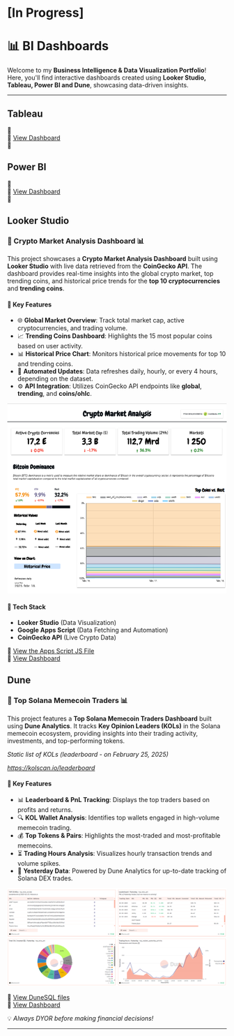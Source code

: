 # [In Progress]

# 📊 BI Dashboards

Welcome to my **Business Intelligence & Data Visualization Portfolio**!  
Here, you'll find interactive dashboards created using **Looker Studio, Tableau, Power BI and Dune**, showcasing data-driven insights.

---
## Tableau

🔷  
🔗 [View Dashboard](https://public.tableau.com/your-dashboard-link)  
📄 


## Power BI

🔷  
🔗 [View Dashboard](https://app.powerbi.com/your-dashboard-link)  
📄

## Looker Studio

### 🔷 Crypto Market Analysis Dashboard 📊

This project showcases a **Crypto Market Analysis Dashboard** built using **Looker Studio** with live data retrieved from the **CoinGecko API**. The dashboard provides real-time insights into the global crypto market, top trending coins, and historical price trends for the **top 10 cryptocurrencies** and **trending coins**.

#### 🚀 **Key Features**

- 🌐 **Global Market Overview**: Track total market cap, active cryptocurrencies, and trading volume.  
- 📈 **Trending Coins Dashboard**: Highlights the 15 most popular coins based on user activity.  
- 📊 **Historical Price Chart**: Monitors historical price movements for top 10 and trending coins.  
- 🔄 **Automated Updates**: Data refreshes daily, hourly, or every 4 hours, depending on the dataset.  
- ⚙️ **API Integration**: Utilizes CoinGecko API endpoints like **global**, **trending**, and **coins/ohlc**.  

<p align="center">
  <a href="https://lookerstudio.google.com/u/0/reporting/7df8f109-6f75-47ce-a48d-d4a8aa989d5d/page/sDkrE" target="_blank">
    <img src="images/looker_studio/crypto_market_analysis_lookerstudio.png" alt="Crypto Market Analysis">
  </a>
</p>


#### 🔑 **Tech Stack**

- **Looker Studio** (Data Visualization)  
- **Google Apps Script** (Data Fetching and Automation)  
- **CoinGecko API** (Live Crypto Data)

🤖 [View the Apps Script JS File](./scripts/apps_scripts/coingecko.js)  
🔗 [View Dashboard](https://lookerstudio.google.com/u/0/reporting/7df8f109-6f75-47ce-a48d-d4a8aa989d5d/page/sDkrE)


## Dune

### 🔷 Top Solana Memecoin Traders 📊

This project features a **Top Solana Memecoin Traders Dashboard** built using **Dune Analytics**. It tracks **Key Opinion Leaders (KOLs)** in the Solana memecoin ecosystem, providing insights into their trading activity, investments, and top-performing tokens.

*Static list of KOLs (leaderboard - on February 25, 2025)*

*https://kolscan.io/leaderboard*

#### 🚀 **Key Features**

- 📊 **Leaderboard & PnL Tracking**: Displays the top traders based on profits and returns.  
- 🔍 **KOL Wallet Analysis**: Identifies top wallets engaged in high-volume memecoin trading.  
- 💰 **Top Tokens & Pairs**: Highlights the most-traded and most-profitable memecoins.  
- ⏳ **Trading Hours Analysis**: Visualizes hourly transaction trends and volume spikes.  
- 🔗 **Yesterday Data**: Powered by Dune Analytics for up-to-date tracking of Solana DEX trades.  

<p align="center">
  <a href="https://dune.com/flamenco18/top-solana-kols" target="_blank">
    <img src="images/dune/top_kols_dashboard.png" alt="Top KOLs Dashboard">
  </a>
</p>

🤖 [View DuneSQL files](./scripts/dune_sqls)  
🔗 [View Dashboard](https://dune.com/flamenco18/top-solana-kols)


💡 _Always DYOR before making financial decisions!_

---

